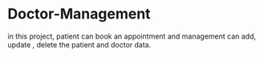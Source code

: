 # Doctor-Management
in this project, patient can book an appointment and management can add, update , delete the patient and doctor data.
